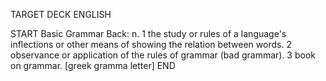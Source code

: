 TARGET DECK
ENGLISH

START
Basic
Grammar
Back: n. 1 the study or rules of a language's inflections or other means of showing the relation between words. 2 observance or application of the rules of grammar (bad grammar). 3 book on grammar. [greek gramma letter]
END
